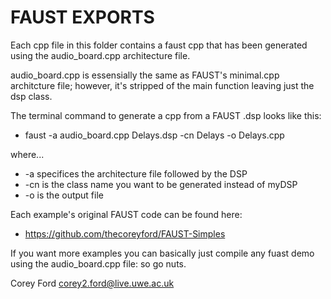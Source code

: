 # FAUST EXPORTS 

Each cpp file in this folder contains a faust cpp that has been 
generated using the audio_board.cpp architecture file.

audio_board.cpp is essensially the same as FAUST's minimal.cpp architcture file; 
however, it's stripped of the main function leaving just the dsp class.

The terminal command to generate a cpp from a FAUST .dsp looks like this:
* faust -a audio_board.cpp Delays.dsp -cn Delays -o Delays.cpp

where...

* -a specifices the architecture file followed by the DSP
* -cn is the class name you want to be generated instead of myDSP
* -o is the output file 

Each example's original FAUST code can be found here:
* https://github.com/thecoreyford/FAUST-Simples

If you want more examples you can basically just compile any fuast demo using the 
audio_board.cpp file: so go nuts. 

Corey Ford 
corey2.ford@live.uwe.ac.uk
